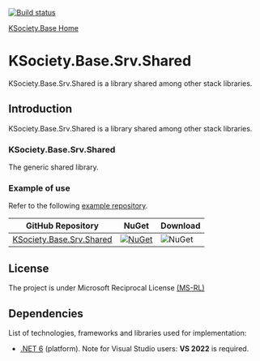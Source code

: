 [![Build status](https://ci.appveyor.com/api/projects/status/svxutqmffkucfp0r?svg=true)](https://ci.appveyor.com/project/maniglia/ksociety-base)

[KSociety.Base Home](https://github.com/K-Society/KSociety.Base)

# KSociety.Base.Srv.Shared

KSociety.Base.Srv.Shared is a library shared among other stack libraries.

## Introduction

KSociety.Base.Srv.Shared is a library shared among other stack libraries.

### KSociety.Base.Srv.Shared
The generic shared library.

### Example of use
Refer to the following [example repository](https://github.com/K-Society/KSociety.Example).

| GitHub Repository | NuGet | Download |
| ------------- | ------------- | ------------- |
| [KSociety.Base.Srv.Shared](https://github.com/K-Society/KSociety.Base/tree/master/Src/01/KSociety.Base.Srv.Shared) | [![NuGet](https://img.shields.io/nuget/v/KSociety.Base.Srv.Shared)](https://www.nuget.org/packages/KSociety.Base.Srv.Shared) | ![NuGet](https://img.shields.io/nuget/dt/KSociety.Base.Srv.Shared) |

## License
The project is under Microsoft Reciprocal License [(MS-RL)](http://www.opensource.org/licenses/MS-RL)

## Dependencies

List of technologies, frameworks and libraries used for implementation:

- [.NET 6](https://dotnet.microsoft.com/download/dotnet/6.0) (platform). Note for Visual Studio users: **VS 2022** is required.